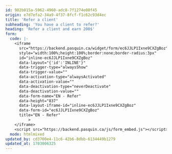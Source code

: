 ```yaml
---
id: 982b015a-5962-4960-adc8-7f1274e00f45
origin: e7d7efa2-34a9-4f37-8fcf-f1c62c93d4ec
title: 'Refer a client'
subheading: 'You have a client to refer?'
heading: 'Refer a client and earn 200$'
form:
  code: |-
    <iframe
      src="https://backend.pasquin.ca/widget/form/ec6JJLP1Ixne9CXZgBoz"
      style="width:100%;height:100%;border:none;border-radius:3px"
      id="inline-ec6JJLP1Ixne9CXZgBoz" 
      data-layout="{'id':'INLINE'}"
      data-trigger-type="alwaysShow"
      data-trigger-value=""
      data-activation-type="alwaysActivated"
      data-activation-value=""
      data-deactivation-type="neverDeactivate"
      data-deactivation-value=""
      data-form-name="EN - Refer"
      data-height="837"
      data-layout-iframe-id="inline-ec6JJLP1Ixne9CXZgBoz"
      data-form-id="ec6JJLP1Ixne9CXZgBoz"
      title="EN - Refer"
          >
    </iframe>
    <script src="https://backend.pasquin.ca/js/form_embed.js"></script>
  mode: htmlmixed
updated_by: cd3700e4-11c6-42b6-8dbb-6134449b1279
updated_at: 1703006325
---
```

